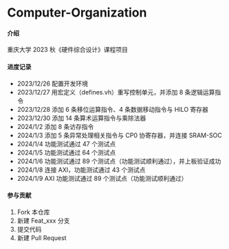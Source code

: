 # Computer-Organization

#### 介绍
重庆大学 2023 秋《硬件综合设计》课程项目

#### 进度记录
* 2023/12/26    配置开发环境
* 2023/12/27    用宏定义（defines.vh）重写控制单元，并添加 8 条逻辑运算指令
* 2023/12/28    添加 6 条移位运算指令、4 条数据移动指令与 HILO 寄存器
* 2023/12/30    添加 14 条算术运算指令与乘除法器
* 2024/1/2      添加 8 条访存指令
* 2024/1/3      添加 5 条异常处理相关指令与 CP0 协寄存器，并连接 SRAM-SOC
* 2024/1/4      功能测试通过 47 个测试点
* 2024/1/5      功能测试通过 64 个测试点
* 2024/1/6      功能测试通过 89 个测试点（功能测试顺利通过），并上板验证成功
* 2024/1/8      连接 AXI，功能测试通过 43 个测试点
* 2024/1/9      AXI 功能测试通过 89 个测试点（功能测试顺利通过）

#### 参与贡献
1.  Fork 本仓库
2.  新建 Feat_xxx 分支
3.  提交代码
4.  新建 Pull Request
